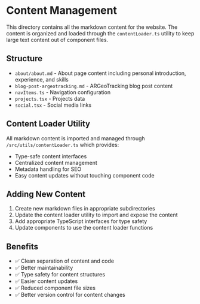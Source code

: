 # Content Management

This directory contains all the markdown content for the website. The content is organized and loaded through the `contentLoader.ts` utility to keep large text content out of component files.

## Structure

- `about/about.md` - About page content including personal introduction, experience, and skills
- `blog-post-argeotracking.md` - ARGeoTracking blog post content
- `navItems.ts` - Navigation configuration
- `projects.tsx` - Projects data
- `social.tsx` - Social media links

## Content Loader Utility

All markdown content is imported and managed through `/src/utils/contentLoader.ts` which provides:

- Type-safe content interfaces
- Centralized content management
- Metadata handling for SEO
- Easy content updates without touching component code

## Adding New Content

1. Create new markdown files in appropriate subdirectories
2. Update the content loader utility to import and expose the content
3. Add appropriate TypeScript interfaces for type safety
4. Update components to use the content loader functions

## Benefits

- ✅ Clean separation of content and code
- ✅ Better maintainability
- ✅ Type safety for content structures
- ✅ Easier content updates
- ✅ Reduced component file sizes
- ✅ Better version control for content changes 